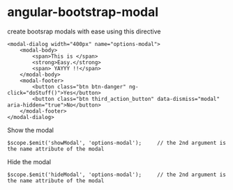 angular-bootstrap-modal
=======================

create bootsrap modals with ease using this directive


```
<modal-dialog width="400px" name="options-modal">
    <modal-body>
        <span>This is </span>
        <strong>Easy.</strong>
        <span> YAYYY !!</span>
    </modal-body>
    <modal-footer>
        <button class="btn btn-danger" ng-click="doStuff()">Yes</button>
        <button class="btn third_action_button" data-dismiss="modal" aria-hidden="true">No</button>
    </modal-footer>
</modal-dialog>
```

Show the modal

`
$scope.$emit('showModal', 'options-modal'); 	// the 2nd argument is the name attribute of the modal
`

Hide the modal

`
$scope.$emit('hideModal', 'options-modal'); 	// the 2nd argument is the name attribute of the modal
`
